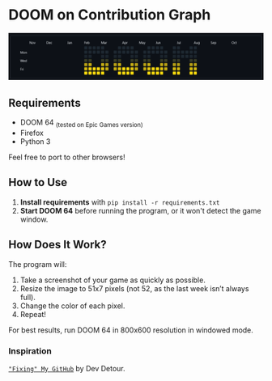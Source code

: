 # DOOM on Contribution Graph
![Banner on graph](/assets/banner_on_graph.png)

## Requirements
- DOOM 64 <sub>(tested on Epic Games version)</sub>
- Firefox
- Python 3

Feel free to port to other browsers!

## How to Use
1. **Install requirements** with `pip install -r requirements.txt`
2. **Start DOOM 64** before running the program, or it won't detect the game window.

## How Does It Work?
The program will:
1. Take a screenshot of your game as quickly as possible.
2. Resize the image to 51x7 pixels (not 52, as the last week isn’t always full).
3. Change the color of each pixel.
4. Repeat!

For best results, run DOOM 64 in 800x600 resolution in windowed mode.

### Inspiration
[`"Fixing" My GitHub`](https://www.youtube.com/watch?v=_aDvNg9F6w8) by Dev Detour.